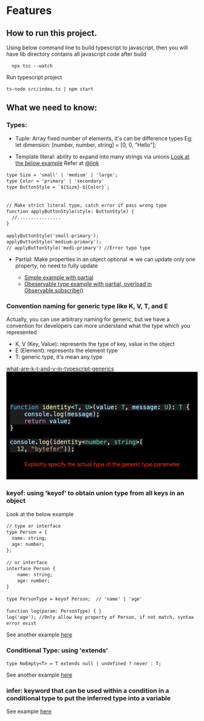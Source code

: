# Features

## How to run this project.
Using  below command line to build typescript to javascript, then you will have lib directory contains all javascript code after build
```
  npx tsc --watch
```
Run typescript project
```
ts-node src/index.ts | npm start 
```

## What we need to know:
### Types:
- Tuple: Array fixed number of elements, it's can be difference types
Eg: let dimension: [number, number, string] = [0, 0, "Hello"];


- Template literal: ability to expand into many strings via unions
[Look at the below example](/src/types/template-literal.type.ts)
Refer at [@link](https://www.typescriptlang.org/docs/handbook/2/template-literal-types.html)
```
type Size = 'small' | 'medium' | 'large';
type Color = 'primary' | 'secondary'
type ButtonStyle = `${Size}-${Color}`;


// Make strict literal type, catch error if pass wrong type
function applyButtonStyle(style: ButtonStyle) {
  //................
}

applyButtonStyle('small-primary');
applyButtonStyle('medium-primary');
// applyButtonStyle('medi-primary') //Error typo type
```

- Partial<T>: Make properties in an object optional => we can update only one property, no need to fully update
  + [Simple example with partial](/src/types/super/partial.type.ts)
  + [Obeservable type example with partial, overload in Observable.subscribe()](/src/types/super/example-rxjs.type.ts)

### Convention naming for generic type like K, V, T, and E
Actually, you can use arbitrary naming for generic, but we have a convention for developers can more understand what the type which you represented
- K, V (Key, Value): represents the type of key, value in the object
- E (Element): represents the element type
- T: generic type, it's mean any type 

[what-are-k-t-and-v-in-typescript-generics](https://medium.com/frontend-canteen/what-are-k-t-and-v-in-typescript-generics-9fabe1d0f0f3)
![what-are-k-t-and-v-in-typescript-generics](src/assets/generic-type-guide.gif)

### keyof: using 'keyof' to obtain union type from all keys in an object
Look at the below example
```
// type or interface
type Person = {
  name: string;
  age: number;
};

// or interface
interface Person {
    name: string;
    age: number;
}

type PersonType = keyof Person;  // 'name' | 'age'

function log(param: PersonType) { }
log('age'); //Only allow key property of Person, if not match, syntax error exist
```

See another example [here](/src/keyof/person.keyof.ts)

### Conditional Type: using 'extends'

```
type NoEmpty<T> = T extends null | undefined ? never : T;
```
See another example [here](/src/conditionals/conditional-type.ts)


### infer:  keyword that can be used within a condition in a conditional type to put the inferred type into a variable
See example [here](/src/infers/infer.ts)
